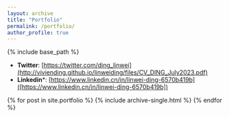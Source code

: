 ```yaml
---
layout: archive
title: "Portfolio"
permalink: /portfolio/
author_profile: true
---
```


{% include base_path %}


* **Twitter**: [https://twitter.com/ding_linwei](http://viviending.github.io/linweiding/files/CV_DING_July2023.pdf)
* **Linkedin***: [https://www.linkedin.cn/in/linwei-ding-6570b419b]([https://www.linkedin.cn/in/linwei-ding-6570b419b])


{% for post in site.portfolio %}
  {% include archive-single.html %}
{% endfor %}

